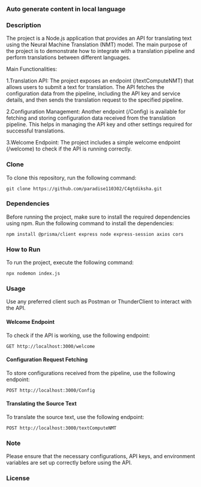 ### Auto generate content in local language



### Description
The project is a Node.js application that provides an API for translating text using the Neural Machine Translation (NMT) model. The main purpose of the project is to demonstrate how to integrate with a translation pipeline and perform translations between different languages.

Main Functionalities:

1.Translation API: The project exposes an endpoint (/textComputeNMT) that allows users to submit a text for translation. The API fetches the configuration data from the pipeline, including the API key and service details, and then sends the translation request to the specified pipeline.

2.Configuration Management: Another endpoint (/Config) is available for fetching and storing configuration data received from the translation pipeline. This helps in managing the API key and other settings required for successful translations.

3.Welcome Endpoint: The project includes a simple welcome endpoint (/welcome) to check if the API is running correctly.

### Clone

To clone this repository, run the following command:

```
git clone https://github.com/paradise110302/C4gtdiksha.git
```

### Dependencies

Before running the project, make sure to install the required dependencies using npm. Run the following command to install the dependencies:

```
npm install @prisma/client express node express-session axios cors
```

### How to Run

To run the project, execute the following command:

```
npx nodemon index.js
```

### Usage

Use any preferred client such as Postman or ThunderClient to interact with the API.

#### Welcome Endpoint

To check if the API is working, use the following endpoint:

```
GET http://localhost:3000/welcome
```

#### Configuration Request Fetching

To store configurations received from the pipeline, use the following endpoint:

```
POST http://localhost:3000/Config
```

#### Translating the Source Text

To translate the source text, use the following endpoint:

```
POST http://localhost:3000/textComputeNMT
```

### Note

Please ensure that the necessary configurations, API keys, and environment variables are set up correctly before using the API.

### License


